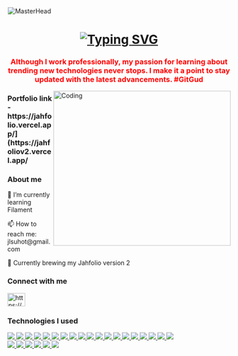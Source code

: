 <div align="center" style="max-width: 100;">
  <img src="https://media1.giphy.com/media/qgQUggAC3Pfv687qPC/giphy.gif?cid=ecf05e47zk4ez0xe6ubffph7qmrag4zgie6qg0c9dmi6948s&ep=v1_gifs_search&rid=giphy.gif&ct=g"
  alt="MasterHead" data-canonical-src="https://firebasestorage.googleapis.com/v0/b/flexi-coding.appspot.com/o/dempgi7-520f8d5f-63d4-4453-8822-dbc149ae27f8.gif?alt=media&amp;token=91c0c7b2-93c3-4029-b011-1a8703c5730d"
  style="max-width: 100%; display: inline-block; alignt:center;" data-target="animated-image.originalImage">
</div>
<div class="title-holder">
  <h1 align="center" class="title">
    <a href="https://git.io/typing-svg">
      <img src="https://readme-typing-svg.demolab.com?font=Fira+Code&weight=800&size=30&pause=1000&center=true&vCenter=true&random=false&width=435&lines=Hi+%F0%9F%91%8B%2C+I'm+Jah!"
      alt="Typing SVG" />
    </a>
  </h1>
</div>
<h3 align="center" style="color:red">
   Although I work professionally, my passion for learning about trending new technologies never stops. I make it a point to stay updated with the latest advancements. #GitGud
</h3>
<img align="right" alt="Coding" width="400" height="350" src="https://cdn.dribbble.com/users/1162077/screenshots/3848914/programmer.gif">
<h3 align="left">
  Portfolio link - https://jahfolio.vercel.app/](https://jahfoliov2.vercel.app/
</h3>
<h3 align="left">
  About me
</h3>
<p>
  🌱 I’m currently learning Filament
</p>
<p>
  📫 How to reach me: jlsuhot@gmail.com
</p>
<p>
   🍵 Currently brewing my Jahfolio version 2
</p>



<h3 align="left">
  Connect with me
</h3>
<p align="left">
  <a href="https://www.linkedin.com/in/jeahael-suhot-268314280" target="blank">
    <img align="center" src="https://raw.githubusercontent.com/rahuldkjain/github-profile-readme-generator/master/src/images/icons/Social/linked-in-alt.svg"
    alt="https://www.linkedin.com/in/jeahael-suhot-268314280" height="30" width="40"
    />
  </a>
</p>
<h3 align="left">
  Technologies I used
</h3>
<p align="left">
  <!-- <a href="https://www.java.com">
  <img src="https://skillicons.dev/icons?i=git" />
  </a> -->
   <a href="https://getbootstrap.com" target="_blank" rel="noreferrer">
    <img src="https://skillicons.dev/icons?i=php" />
  </a>
   <a href="https://learn.microsoft.com/en-us/visualstudio/windows/?view=vs-2022"
  target="_blank" rel="noreferrer">
    <img src="https://skillicons.dev/icons?i=laravel" />
  </a>
   <a href="https://learn.microsoft.com/en-us/visualstudio/windows/?view=vs-2022"
  target="_blank" rel="noreferrer">
    <img src="https://skillicons.dev/icons?i=django" />
  </a>
   <a href="https://learn.microsoft.com/en-us/visualstudio/windows/?view=vs-2022"
  target="_blank" rel="noreferrer">
    <img src="https://skillicons.dev/icons?i=python" />
  </a>
  <a href="https://reactnative.dev/docs/getting-started" target="_blank"
  rel="noreferrer">
    <img src="https://skillicons.dev/icons?i=react" />
  </a>
  <a href="https://reactjs.org/" target="_blank" rel="noreferrer">
    <img src="https://skillicons.dev/icons?i=react" />
  </a>
   <a href="https://www.w3.org/html/" target="_blank" rel="noreferrer">
    <img src="https://skillicons.dev/icons?i=html" />
  </a>
  <a href="https://www.w3schools.com/css/" target="_blank" rel="noreferrer">
    <img src="https://skillicons.dev/icons?i=css" />
  </a>
    <a href="https://developer.mozilla.org/en-US/docs/Web/JavaScript" target="_blank"
  rel="noreferrer">
    <img src="https://skillicons.dev/icons?i=javascript" />
  </a>
   <a href="https://tailwindcss.com/" target="_blank" rel="noreferrer">
    <img src="https://skillicons.dev/icons?i=tailwind" />
  </a>
    <a href="https://getbootstrap.com" target="_blank" rel="noreferrer">
    <img src="https://skillicons.dev/icons?i=bootstrap" />
  </a>
    <a href="https://firebase.google.com/" target="_blank" rel="noreferrer">
    <img src="https://skillicons.dev/icons?i=firebase" />
  </a> 
  <a href="https://www.mysql.com/" target="_blank" rel="noreferrer">
    <img src="https://skillicons.dev/icons?i=mysql" />
  </a>
    <a href="https://git-scm.com/doc" target="_blank" rel="noreferrer">
    <img src="https://skillicons.dev/icons?i=git" />
  </a>
  <a href="https://docs.github.com/en" target="_blank" rel="noreferrer">
    <img src="https://skillicons.dev/icons?i=github" />
  </a>
    <a href="https://code.visualstudio.com/" target="_blank" rel="noreferrer">
    <img src="https://skillicons.dev/icons?i=vscode" />
  </a>
  <a href="https://learn.microsoft.com/en-us/visualstudio/windows/?view=vs-2022](https://laravel.com/docs/11.x/readme)"
  target="_blank" rel="noreferrer">
    <img src="https://skillicons.dev/icons?i=visualstudio" />
  </a>
   <a href="https://www.figma.com/" target="_blank" rel="noreferrer">
    <img src="https://skillicons.dev/icons?i=postman" />
  </a>
  <a href="https://www.figma.com/" target="_blank" rel="noreferrer">
    <img src="https://skillicons.dev/icons?i=figma" />
  </a>
  <br/>
  <a href="https://www.java.com" target="_blank" rel="noreferrer">
    <img src="https://skillicons.dev/icons?i=java" />
  </a>
  <a href="https://wordpress.org/" target="_blank" rel="noreferrer">
    <img src="https://skillicons.dev/icons?i=wordpress" />
  </a>

  <!-- c c# -->
  <a href="https://www.cprogramming.com/" target="_blank" rel="noreferrer">
    <img src="https://skillicons.dev/icons?i=c" />
  </a>
  <a href="https://www.w3schools.com/cs/" target="_blank" rel="noreferrer">
    <img src="https://skillicons.dev/icons?i=cs" />
  </a>
  <a href="https://developer.android.com" target="_blank" rel="noreferrer">
    <img src="https://skillicons.dev/icons?i=androidstudio" />
  </a>
  <a href="https://dotnet.microsoft.com/" target="_blank" rel="noreferrer">
    <img src="https://skillicons.dev/icons?i=dotnet" />
  </a>
  <!--dotnet -->
</p>
